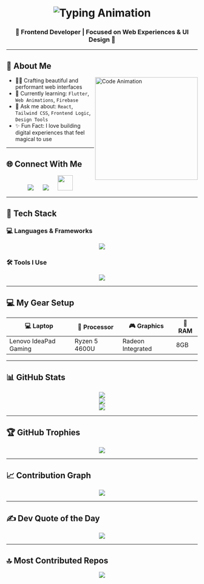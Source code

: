 <h1 align="center">
  <img src="https://readme-typing-svg.herokuapp.com?font=Fira+Code&size=25&pause=1000&center=true&vCenter=true&width=500&lines=Hi+I'm+Deepakkumar!;Frontend+Developer;App+Developer;Turning+Ideas+Into+Digital+Experiences+💡;Let's+Build+Something+Amazing+🚀" alt="Typing Animation" />
</h1>

<h3 align="center">
  <strong>🚀 Frontend Developer | Focused on Web Experiences & UI Design 🎨</strong>
</h3>

---

## 🧠 About Me

<img align="right" src="https://mir-s3-cdn-cf.behance.net/project_modules/source/06f21a161921919.63cd7887d0a70.gif" width="270" alt="Code Animation" />

- 👨‍💻 Crafting beautiful and performant web interfaces  
- 🌱 Currently learning: `Flutter`, `Web Animations`, `Firebase`  
- 💬 Ask me about: `React`, `Tailwind CSS`, `Frontend Logic`, `Design Tools`  
- ✨ Fun Fact: I love building digital experiences that feel magical to use  

---

## 🌐 Connect With Me

<p  align="center">
  <a style="padding:10px" href="mailto:deepakviji5556@gmail.com"><img src="https://skillicons.dev/icons?i=gmail" /></a>
  <a style="padding:10px"  href="https://www.linkedin.com/public-profile/settings?lipi=urn%3Ali%3Apage%3Ad_flagship3_profile_self_edit_contact-info%3BfysJZ5rrRoSKhB%2Bh5%2Fu6ag%3D%3D" target="_blank"><img src="https://skillicons.dev/icons?i=linkedin" /></a>
  <a style="padding:10px"  href="https://deepakportfolioo.web.app/" target="_blank"><img src="https://cdn-icons-png.flaticon.com/512/841/841364.png" width="40" /></a>
</p>

---

## 🧰 Tech Stack

### 💻 Languages & Frameworks
<p align="center">
  <img src="https://skillicons.dev/icons?i=html,css,js,c,java,react,flutter,dart,tailwind,bootstrap" />
</p>

### 🛠️ Tools I Use
<p align="center">
  <img src="https://skillicons.dev/icons?i=git,github,vscode,figma,photoshop,npm,webpack" />
</p>

---

## 💻 My Gear Setup

| 💻 Laptop             | 🧠 Processor   | 🎮 Graphics         | 🔋 RAM   |
|-----------------------|----------------|----------------------|----------|
| Lenovo IdeaPad Gaming | Ryzen 5 4600U  | Radeon Integrated    | 8GB      |

---

## 📊 GitHub Stats

<p align="center">
  <img src="https://github-readme-stats.vercel.app/api?username=Deepak5556&theme=radical&show_icons=true&hide_border=false&include_all_commits=true&count_private=true" />
  <br/>
  <img src="https://github-readme-streak-stats.herokuapp.com/?user=Deepak5556&theme=radical&hide_border=false" />
  <br/>
  <img src="https://github-readme-stats.vercel.app/api/top-langs/?username=Deepak5556&theme=radical&layout=compact&hide_border=false" />
</p>

---

## 🏆 GitHub Trophies

<p align="center">
  <img src="https://github-profile-trophy.vercel.app/?username=Deepak5556&theme=gruvbox&no-frame=false&no-bg=true&margin-w=15" />
</p>

---

## 📈 Contribution Graph

<p align="center">
  <img src="https://github-readme-activity-graph.vercel.app/graph?username=Deepak5556&theme=react-dark&bg_color=1d1d1d&color=00bcd4&line=00f5a0&point=f5a623&area=true&hide_border=true" />
</p>

---

## ✍️ Dev Quote of the Day

<p align="center">
  <img src="https://quotes-github-readme.vercel.app/api?type=horizontal&theme=dark" />
</p>

---
## 🔝 Most Contributed Repos

<p align="center">
  <img src="https://github-contributor-stats.vercel.app/api?username=Deepak5556&limit=5&theme=dark&combine_all_yearly_contributions=true" />
</p>
